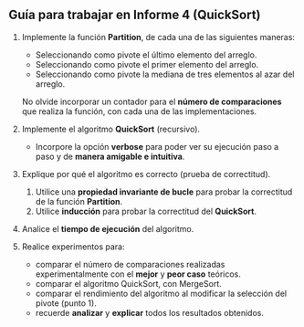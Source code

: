 ## Guía para trabajar en Informe 4 (QuickSort)
1. Implemente la función **Partition**, de cada una de las siguientes maneras:
    - Seleccionando como pivote el último elemento del arreglo.
    - Seleccionando como pivote el primer elemento del arreglo.
    - Seleccionando como pivote la mediana de tres elementos al azar del arreglo.
    
    No olvide incorporar un contador para el **número de comparaciones** que realiza la función, con cada una de las implementaciones.

2. Implemente el algoritmo **QuickSort** (recursivo). 
    - Incorpore la opción **verbose** para poder ver su ejecución paso a paso y de **manera amigable e intuitiva**.

3. Explique por qué el algoritmo es correcto (prueba de correctitud). 
    1. Utilice una **propiedad invariante de bucle** para probar la correctitud de la función **Partition**.
    2. Utilice **inducción** para probar la correctitud del **QuickSort**.
4. Analice el **tiempo de ejecución** del algoritmo.
5. Realice experimentos para:
    - comparar el número de comparaciones realizadas experimentalmente con el **mejor** y **peor caso** teóricos.
    - comparar el algoritmo QuickSort, con MergeSort.
    - comparar el rendimiento del algoritmo al modificar la selección del pivote (punto 1).
    - recuerde **analizar** y **explicar** todos los resultados obtenidos.
